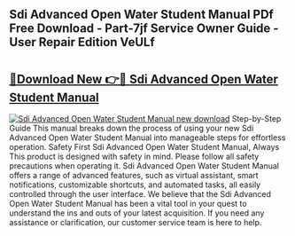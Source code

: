 ## Sdi Advanced Open Water Student Manual PDf Free Download - Part-7jf Service Owner Guide - User Repair Edition VeULf

# <h2><a href="http://bc48399.oget.top/?id=Sdi+Advanced+Open+Water+Student+Manual">🔗Download New 👉🔴 Sdi Advanced Open Water Student Manual</a></h2>

[![Sdi Advanced Open Water Student Manual new download](https://i.imgur.com/5g1atiW.png)](http://bc48399.oget.top/?id=Sdi+Advanced+Open+Water+Student+Manual)
Step-by-Step Guide This manual breaks down the process of using your new Sdi Advanced Open Water Student Manual into manageable steps for effortless operation. Safety First Sdi Advanced Open Water Student Manual, Always This product is designed with safety in mind. Please follow all safety precautions when operating it. Sdi Advanced Open Water Student Manual offers a range of advanced features, such as virtual assistant, smart notifications, customizable shortcuts, and automated tasks, all easily controlled through the user interface. We believe that the Sdi Advanced Open Water Student Manual has been a vital tool in your quest to understand the ins and outs of your latest acquisition. If you need any assistance or clarification, our customer service team is here to help.
